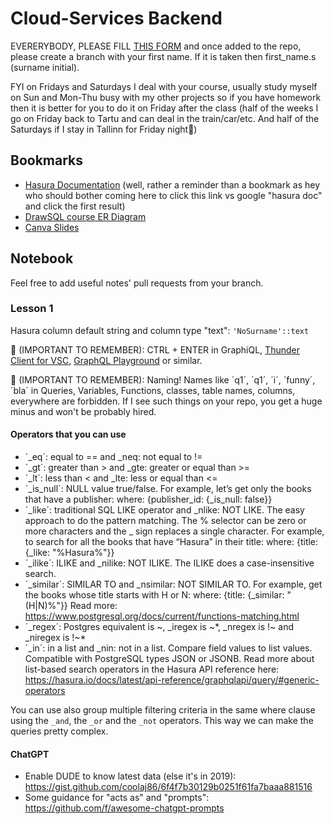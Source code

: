 # Cloud-Services Backend

EVERERYBODY, PLEASE FILL [THIS FORM](https://docs.google.com/forms/d/e/1FAIpQLSekGcQeZW1CQodTJZQUQQrG5CIkZDYiD8pZ09vPFDLG-Or2OA/viewform)​ and once added to the repo, please create a branch with your first name. If it is taken then first_name.s (surname initial).​​​​​​

FYI on Fridays and Saturdays I deal with your course, usually study myself on Sun and Mon-Thu busy with my other projects so if you have homework then it is better for you to do it on Friday after the class (half of the weeks I go on Friday back to Tartu and can deal in the train/car/etc. And half of the Saturdays if I stay in Tallinn for Friday night🎉)

## Bookmarks
* [Hasura Documentation](https://hasura.io/docs/latest/index/) (well, rather a reminder than a bookmark as hey who should bother coming here to click this link vs google "hasura doc" and click the first result)
* [DrawSQL course ER Diagram](https://drawsql.app/teams/study-23/diagrams/cloud-services-backend)
* [Canva Slides](https://www.canva.com/design/DAFdXTQs4P0/1ns8MePSBWTVvqmgq9eV_w/edit?utm_content=DAFdXTQs4P0&utm_campaign=designshare&utm_medium=link2&utm_source=sharebutton)

## Notebook
Feel free to add useful notes' pull requests from your branch.

### Lesson 1
Hasura column default string and column type "text": `'NoSurname'::text`

🚨 (IMPORTANT TO REMEMBER): CTRL + ENTER in GraphiQL, [Thunder Client for VSC](https://marketplace.visualstudio.com/items?itemName=rangav.vscode-thunder-client), [GraphQL Playground](https://github.com/graphql/graphql-playground) or similar.

🚨 (IMPORTANT TO REMEMBER): Naming! Names like ´q1´, ´q1´, ´i´, ´funny´, ´bla´ in Queries, Variables, Functions, classes, table names, columns, everywhere are forbidden. If I see such things on your repo, you get a huge minus and won't be probably hired.

#### Operators that you can use
* ´_eq´: equal to == and _neq: not equal to !=
* ´_gt´: greater than > and _gte: greater or equal than >=
* ´_lt´: less than < and _lte: less or equal than <=
* ´_is_null´: NULL value true/false. For example, let’s get only the books that have a
publisher: where: {publisher_id: {_is_null: false}}
* ´_like´: traditional SQL LIKE operator and _nlike: NOT LIKE. The easy approach to do the
pattern matching. The % selector can be zero or more characters and the _ sign replaces a
single character. For example, to search for all the books that have “Hasura” in their title:
where: {title: {_like: "%Hasura%"}}
* ´_ilike´: ILIKE and _nilike: NOT ILIKE. The ILIKE does a case-insensitive search.
* ´_similar´: SIMILAR TO and _nsimilar: NOT SIMILAR TO. For example, get the books
whose title starts with H or N: where: {title: {_similar: "(H|N)%"}} Read
more: https://www.postgresql.org/docs/current/functions-matching.html
* ´_regex´: Postgres equivalent is ~, _iregex is ~*, _nregex is !~ and _niregex is !~*
* ´_in´: in a list and _nin: not in a list. Compare field values to list values. Compatible with
PostgreSQL types JSON or JSONB. Read more about list-based search operators in the Hasura
API reference here: https://hasura.io/docs/latest/api-reference/graphqlapi/query/#generic-operators

You can use also group multiple filtering criteria in the same where clause using the `_and`, the `_or`
and the `_not` operators. This way we can make the queries pretty complex.

#### ChatGPT
* Enable DUDE to know latest data (else it's in 2019): https://gist.github.com/coolaj86/6f4f7b30129b0251f61fa7baaa881516
* Some guidance for "acts as" and "prompts": https://github.com/f/awesome-chatgpt-prompts